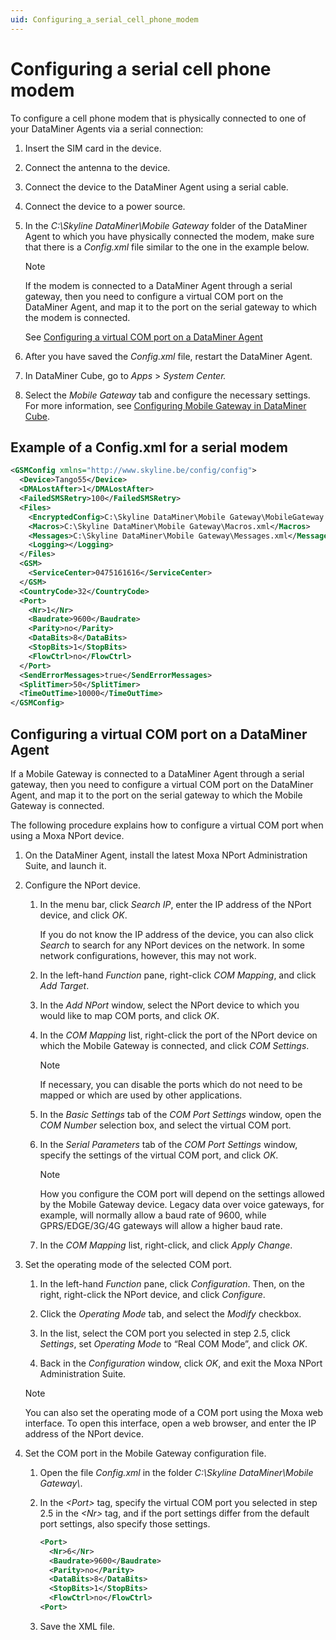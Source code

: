 ```yaml
---
uid: Configuring_a_serial_cell_phone_modem
---
```


# Configuring a serial cell phone modem

To configure a cell phone modem that is physically connected to one of your DataMiner Agents via a serial connection:

1. Insert the SIM card in the device.

1. Connect the antenna to the device.

1. Connect the device to the DataMiner Agent using a serial cable.

1. Connect the device to a power source.

1. In the *C:\\Skyline DataMiner\\Mobile Gateway* folder of the DataMiner Agent to which you have physically connected the modem, make sure that there is a *Config.xml* file similar to the one in the example below.

   > [!NOTE]
   > If the modem is connected to a DataMiner Agent through a serial gateway, then you need to configure a virtual COM port on the DataMiner Agent, and map it to the port on the serial gateway to which the modem is connected.
   >
   > See [Configuring a virtual COM port on a DataMiner Agent](#configuring-a-virtual-com-port-on-a-dataminer-agent)

1. After you have saved the *Config.xml* file, restart the DataMiner Agent.

1. In DataMiner Cube, go to *Apps* > *System Center.*

1. Select the *Mobile Gateway* tab and configure the necessary settings. For more information, see [Configuring Mobile Gateway in DataMiner Cube](xref:Configuring_Mobile_Gateway_in_DataMiner_Cube).

## Example of a Config.xml for a serial modem

```xml
<GSMConfig xmlns="http://www.skyline.be/config/config">
  <Device>Tango55</Device>
  <DMALostAfter>1</DMALostAfter>
  <FailedSMSRetry>100</FailedSMSRetry>
  <Files>
    <EncryptedConfig>C:\Skyline DataMiner\Mobile Gateway\MobileGateway.cfg</EncryptedConfig>
    <Macros>C:\Skyline DataMiner\Mobile Gateway\Macros.xml</Macros>
    <Messages>C:\Skyline DataMiner\Mobile Gateway\Messages.xml</Messages>
    <Logging></Logging>
  </Files>
  <GSM>
    <ServiceCenter>0475161616</ServiceCenter>
  </GSM>
  <CountryCode>32</CountryCode>
  <Port>
    <Nr>1</Nr>
    <Baudrate>9600</Baudrate>
    <Parity>no</Parity>
    <DataBits>8</DataBits>
    <StopBits>1</StopBits>
    <FlowCtrl>no</FlowCtrl>
  </Port>
  <SendErrorMessages>true</SendErrorMessages>
  <SplitTimer>50</SplitTimer>
  <TimeOutTime>10000</TimeOutTime>
</GSMConfig>
```

## Configuring a virtual COM port on a DataMiner Agent

If a Mobile Gateway is connected to a DataMiner Agent through a serial gateway, then you need to configure a virtual COM port on the DataMiner Agent, and map it to the port on the serial gateway to which the Mobile Gateway is connected.

The following procedure explains how to configure a virtual COM port when using a Moxa NPort device.

1. On the DataMiner Agent, install the latest Moxa NPort Administration Suite, and launch it.

1. Configure the NPort device.

   1. In the menu bar, click *Search IP*, enter the IP address of the NPort device, and click *OK*.

      If you do not know the IP address of the device, you can also click *Search* to search for any NPort devices on the network. In some network configurations, however, this may not work.

   1. In the left-hand *Function* pane, right-click *COM Mapping*, and click *Add Target*.

   1. In the *Add NPort* window, select the NPort device to which you would like to map COM ports, and click *OK*.

   1. In the *COM Mapping* list, right-click the port of the NPort device on which the Mobile Gateway is connected, and click *COM Settings*.

      > [!NOTE]
      > If necessary, you can disable the ports which do not need to be mapped or which are used by other applications.

   1. In the *Basic Settings* tab of the *COM Port Settings* window, open the *COM Number* selection box, and select the virtual COM port.

   1. In the *Serial Parameters* tab of the *COM Port Settings* window, specify the settings of the virtual COM port, and click *OK*.

      > [!NOTE]
      > How you configure the COM port will depend on the settings allowed by the Mobile Gateway device. Legacy data over voice gateways, for example, will normally allow a baud rate of 9600, while GPRS/EDGE/3G/4G gateways will allow a higher baud rate.

   1. In the *COM Mapping* list, right-click, and click *Apply Change*.

1. Set the operating mode of the selected COM port.

   1. In the left-hand *Function* pane, click *Configuration*. Then, on the right, right-click the NPort device, and click *Configure*.

   1. Click the *Operating Mode* tab, and select the *Modify* checkbox.

   1. In the list, select the COM port you selected in step 2.5, click *Settings*, set *Operating Mode* to “Real COM Mode”, and click *OK*.

   1. Back in the *Configuration* window, click *OK*, and exit the Moxa NPort Administration Suite.

   > [!NOTE]
   > You can also set the operating mode of a COM port using the Moxa web interface. To open this interface, open a web browser, and enter the IP address of the NPort device.

1. Set the COM port in the Mobile Gateway configuration file.

   1. Open the file *Config.xml* in the folder *C:\\Skyline DataMiner\\Mobile Gateway\\*.

   1. In the *\<Port>* tag, specify the virtual COM port you selected in step 2.5 in the *\<Nr>* tag, and if the port settings differ from the default port settings, also specify those settings.

      ```xml
      <Port>
        <Nr>6</Nr>
        <Baudrate>9600</Baudrate>
        <Parity>no</Parity>
        <DataBits>8</DataBits>
        <StopBits>1</StopBits>
        <FlowCtrl>no</FlowCtrl>
      <Port>
      ```

   1. Save the XML file.
